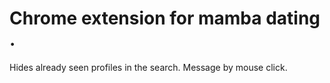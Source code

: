 #   Chrome extension for mamba dating .
Hides already seen profiles in the search.
Message by mouse click.

